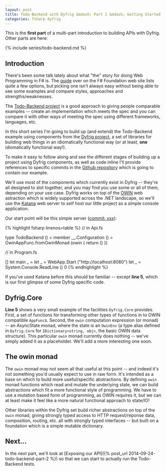 ```yaml
---
layout: post
title: Todo-Backend with Dyfrig &mdash; Part 1 &mdash; Getting Started
categories: fsharp dyfrig
---
```


This is the __first part__ of a multi-part introduction to building APIs with Dyfrig. Other parts are here:

{% include series/todo-backend.md %}

## Introduction

There's been some talk lately about what "the" story for doing Web Programming in F# is. The [guide][guide] over on the F# Foundation web site lists quite a few options, but picking one isn't always easy without being able to see some examples and compare styles, approaches and strengths/weaknesses.

The [Todo-Backend project][todo-backend] is a good approach to giving people comparable examples -- create an implementation which meets the spec and you can compare it with other ways of meeting the spec using different frameworks, languages, etc.

In this short series I'm going to build up (and extend) the Todo-Backend example using components from the [Dyfrig project][dyfrig-root], a set of libraries for building web things in an idiomatically functional way (or at least, **one** idiomatically functional way!). 

To make it easy to follow along and see the different stages of building up a project using Dyfrig components, as well as code inline I'll provide references to specific commits in the [Github repository][github-root] which is going to contain our example.

We'll use most of the components which currently exist in Dyfrig -- they're all designed to slot together, and you may find you use some or all of them, depending on your use case. Dyfrig works on top of the [OWIN][owin] web astraction which is widely supported across the .NET landscape, so we'll use the [Katana][katana] web server to self host our little project as a simple console application.

Our start point will be this simple server ([commit: xxx][github-1]):

{% highlight fsharp linenos=table %}
// in Api.fs

type TodoBackend () =
    member __.Configuration () =
        OwinAppFunc.fromOwinMonad (owin { return () })

// in Program.fs

[<EntryPoint>]
let main _ = 
    let _ = WebApp.Start<TodoBackend> ("http://localhost:8080")
    let _ = System.Console.ReadLine ()
    0
{% endhighlight %}

If you've used Katana before this should be familiar -- except __line 5__, which is our first glimpse of some Dyfrig specific code.

## Dyfrig.Core

__Line 5__ shows a very small example of the facilities `Dyfrig.Core` provides. First, a set of functions for transforming other types of functions in to OWIN compatible `AppFunc`s. Second, the `owin` computation expression (or monad) -- an AsyncState monad, where the state is an `OwinEnv` (a type alias defined in `Dyfrig.Core` for `IDictionary<string, obj>`, the basic OWIN data structure). This particular `owin` monad currently does nothing -- we've simply added it as a placeholder. We'll add a more interesting one soon.

## The owin monad

The `owin` monad may not seem all that useful at this point -- and indeed it's not something you'd usually expect to use in raw form. It's intended as a base on which to build more useful/specific abstractions. By defining `owin` monad functions which read and mutate the underlying state, we can build abstractions which fit a more functional style of programming. We have to use a mutation based form of programming, as OWIN requires it, but we can at least make it feel like a more natural functional approach to state/IO!

Other libraries within the Dyfrig set build richer abstractions on top of the `owin` monad, giving strongly typed access to HTTP request/reponse data, composition, routing, etc. all with strongly typed interfaces -- but built on a foundation which is a simple mutable dictionary.

## Next...

In the next part, we'll look at [Exposing our API]({% post_url 2014-09-24-todo-backend-part-2 %}) so that we can start to actually run the Todo-Backend tests.

<!-- General -->

[guide]: http://fsharp.org/guides/web/
[todo-backend]: http://todo-backend.thepete.net/
[owin]: http://owin.org/
[katana]: https://katanaproject.codeplex.com/

<!-- Dyfrig -->

[dyfrig-root]: https://github.com/fsprojects/dyfrig

<!-- Example -->

[github-root]: http://fill.in.later
[github-1]: http://fill.in.later

